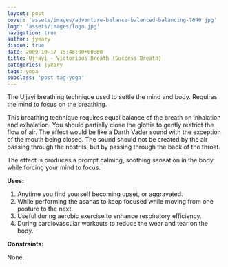 ```yaml
---
layout: post
cover: 'assets/images/adventure-balance-balanced-balancing-7640.jpg'
logo: 'assets/images/logo.jpg'
navigation: true
author: jyeary
disqus: true
date: 2009-10-17 15:48:00+00:00
title: Ujjayi - Victorious Breath (Success Breath)
categories: jyeary
tags: yoga
subclass: 'post tag-yoga'
---
```

The Ujjayi breathing technique used to settle the mind and body. Requires the mind to focus on the breathing.  
  
This breathing technique requires equal balance of the breath on inhalation and exhalation. You should partially close the glottis to gently restrict the flow of air. The effect would be like a Darth Vader sound with the exception of the mouth being closed. The sound should not be created by the air passing through the nostrils, but by passing through the back of the throat.  
  
The effect is produces a prompt calming, soothing sensation in the body while forcing your mind to focus.  
  
**Uses:**  
  1. Anytime you find yourself becoming upset, or aggravated.
  2. While performing the asanas to keep focused while moving from one posture to the next.
  3. Useful during aerobic exercise to enhance respiratory efficiency.
  4. During cardiovascular workouts to reduce the wear and tear on the body.  

**Constraints:**  
  
None.
